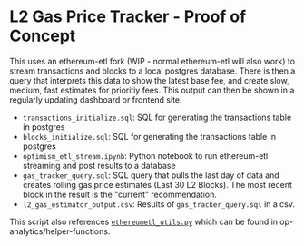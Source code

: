 # L2 Gas Price Tracker - Proof of Concept
This uses an ethereum-etl fork (WIP - normal ethereum-etl will also work) to stream transactions and blocks to a local postgres database. There is then a query that interprets this data to show the latest base fee, and create slow, medium, fast estimates for prioritiy fees. This output can then be shown in a regularly updating dashboard or frontend site.

- `transactions_initialize.sql`: SQL for generating the transactions table in postgres
- `blocks_initialize.sql`: SQL for generating the transactions table in postgres
- `optimism_etl_stream.ipynb`: Python notebook to run ethereum-etl streaming and post results to a database
- `gas_tracker_query.sql`: SQL query that pulls the last day of data and creates rolling gas price estimates (Last 30 L2 Blocks). The most recent block in the result is the "current" recommendation.
- `l2_gas_estimator_output.csv`: Results of `gas_tracker_query.sql` in a csv.

This script also references [`ethereumetl_utils.py`](https://github.com/ethereum-optimism/op-analytics/blob/main/helper_functions/ethereumetl_utils.py) which can be found in op-analytics/helper-functions.

